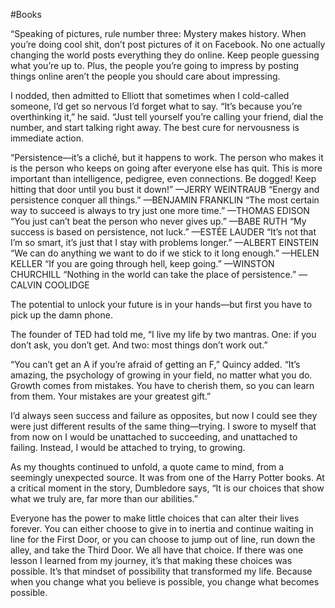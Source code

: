 #Books 

“Speaking of pictures, rule number three: Mystery makes history. When you’re doing cool shit, don’t post pictures of it on Facebook. No one actually changing the world posts everything they do online. Keep people guessing what you’re up to. Plus, the people you’re going to impress by posting things online aren’t the people you should care about impressing.  
  
I nodded, then admitted to Elliott that sometimes when I cold-called someone, I’d get so nervous I’d forget what to say. “It’s because you’re overthinking it,” he said. “Just tell yourself you’re calling your friend, dial the number, and start talking right away. The best cure for nervousness is immediate action.  
  
“Persistence—it’s a cliché, but it happens to work. The person who makes it is the person who keeps on going after everyone else has quit. This is more important than intelligence, pedigree, even connections. Be dogged! Keep hitting that door until you bust it down!” —JERRY WEINTRAUB “Energy and persistence conquer all things.” —BENJAMIN FRANKLIN “The most certain way to succeed is always to try just one more time.” —THOMAS EDISON “You just can’t beat the person who never gives up.” —BABE RUTH “My success is based on persistence, not luck.” —ESTÉE LAUDER “It’s not that I’m so smart, it’s just that I stay with problems longer.” —ALBERT EINSTEIN “We can do anything we want to do if we stick to it long enough.” —HELEN KELLER “If you are going through hell, keep going.” —WINSTON CHURCHILL “Nothing in the world can take the place of persistence.” —CALVIN COOLIDGE  
  
The potential to unlock your future is in your hands—but first you have to pick up the damn phone.  
  
The founder of TED had told me, “I live my life by two mantras. One: if you don’t ask, you don’t get. And two: most things don’t work out.”  
  
“You can’t get an A if you’re afraid of getting an F,” Quincy added. “It’s amazing, the psychology of growing in your field, no matter what you do. Growth comes from mistakes. You have to cherish them, so you can learn from them. Your mistakes are your greatest gift.”  
  
I’d always seen success and failure as opposites, but now I could see they were just different results of the same thing—trying. I swore to myself that from now on I would be unattached to succeeding, and unattached to failing. Instead, I would be attached to trying, to growing.  
  
As my thoughts continued to unfold, a quote came to mind, from a seemingly unexpected source. It was from one of the Harry Potter books. At a critical moment in the story, Dumbledore says, “It is our choices that show what we truly are, far more than our abilities.”  
  
Everyone has the power to make little choices that can alter their lives forever. You can either choose to give in to inertia and continue waiting in line for the First Door, or you can choose to jump out of line, run down the alley, and take the Third Door. We all have that choice. If there was one lesson I learned from my journey, it’s that making these choices was possible. It’s that mindset of possibility that transformed my life. Because when you change what you believe is possible, you change what becomes possible.